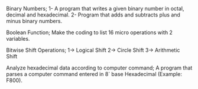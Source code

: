 Binary Numbers;
    1- A program that writes a given binary number in octal, decimal and hexadecimal.
    2- Program that adds and subtracts plus and minus binary numbers.

Boolean Function;
    Make the coding to list 16 micro operations with 2 variables.

Bitwise Shift Operations;
    1-> Logical Shift
    2-> Circle Shift
    3-> Arithmetic Shift

 Analyze hexadecimal data according to computer command;
    A program that parses a computer command entered in 8` base Hexadecimal (Example: F800).